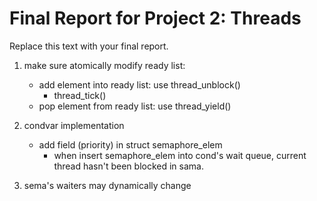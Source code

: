 Final Report for Project 2: Threads
===================================

Replace this text with your final report.

1. make sure atomically modify ready list:
    + add element into ready list: use thread_unblock()
        + thread_tick()
    + pop element from ready list: use thread_yield()

2. condvar implementation
    + add field (priority) in struct semaphore_elem
        + when insert semaphore_elem into cond's wait queue, current thread hasn't been blocked in sama.

3. sema's waiters may dynamically change